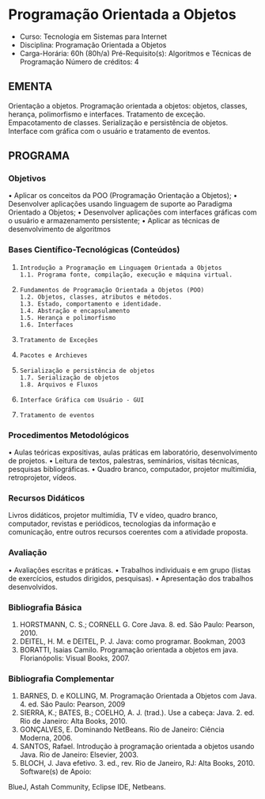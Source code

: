 # Programação Orientada a Objetos 

* Curso: Tecnologia em Sistemas para Internet
* Disciplina: Programação Orientada a Objetos                                      
* Carga-Horária: 60h (80h/a)
    Pré-Requisito(s): Algoritmos e Técnicas de Programação                             Número de créditos: 4

## EMENTA
Orientação a objetos. Programação orientada a objetos: objetos, classes, herança, polimorfismo e interfaces. Tratamento de
exceção. Empacotamento de classes. Serialização e persistência de objetos. Interface com gráfica com o usuário e tratamento
de eventos.

## PROGRAMA
### Objetivos
•      Aplicar os conceitos da POO (Programação Orientação a Objetos);
•      Desenvolver aplicações usando linguagem de suporte ao Paradigma Orientado a Objetos;
•      Desenvolver aplicações com interfaces gráficas com o usuário e armazenamento persistente;
•      Aplicar as técnicas de desenvolvimento de algoritmos
### Bases Científico-Tecnológicas (Conteúdos)

1.     Introdução a Programação em Linguagem Orientada a Objetos
       1.1. Programa fonte, compilação, execução e máquina virtual.
2.     Fundamentos de Programação Orientada a Objetos (POO)
       1.2. Objetos, classes, atributos e métodos.
       1.3. Estado, comportamento e identidade.
       1.4. Abstração e encapsulamento
       1.5. Herança e polimorfismo
       1.6. Interfaces
3.     Tratamento de Exceções
4.     Pacotes e Archieves
5.     Serialização e persistência de objetos
       1.7. Serialização de objetos
       1.8. Arquivos e Fluxos
6.     Interface Gráfica com Usuário - GUI
7.     Tratamento de eventos

### Procedimentos Metodológicos
•    Aulas teóricas expositivas, aulas práticas em laboratório, desenvolvimento de projetos.
•    Leitura de textos, palestras, seminários, visitas técnicas, pesquisas bibliográficas.
•    Quadro branco, computador, projetor multimídia, retroprojetor, vídeos.
### Recursos Didáticos
Livros didáticos, projetor multimídia, TV e vídeo, quadro branco, computador, revistas e periódicos, tecnologias da informação
e comunicação, entre outros recursos coerentes com a atividade proposta.
### Avaliação
• Avaliações escritas e práticas.
• Trabalhos individuais e em grupo (listas de exercícios, estudos dirigidos, pesquisas).
• Apresentação dos trabalhos desenvolvidos.
### Bibliografia Básica
1. HORSTMANN, C. S.; CORNELL G. Core Java. 8. ed. São Paulo: Pearson, 2010.
2. DEITEL, H. M. e DEITEL, P. J. Java: como programar. Bookman, 2003
3. BORATTI, Isaias Camilo. Programação orientada a objetos em java. Florianópolis: Visual Books, 2007.
### Bibliografia Complementar
1. BARNES, D. e KOLLING, M. Programação Orientada a Objetos com Java. 4. ed. São Paulo: Pearson, 2009
2. SIERRA, K.; BATES, B.; COELHO, A. J. (trad.). Use a cabeça: Java. 2. ed. Rio de Janeiro: Alta Books, 2010.
3. GONÇALVES, E. Dominando NetBeans. Rio de Janeiro: Ciência Moderna, 2006.
4. SANTOS, Rafael. Introdução à programação orientada a objetos usando Java. Rio de Janeiro: Elsevier, 2003.
5. BLOCH, J. Java efetivo. 3. ed., rev. Rio de Janeiro, RJ: Alta Books, 2010.
                                                        Software(s) de Apoio:

BlueJ, Astah Community, Eclipse IDE, Netbeans.

